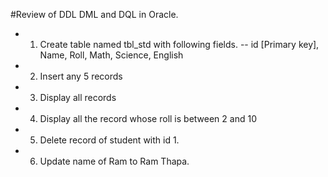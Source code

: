 #Review of DDL DML and DQL in Oracle.

- 1. Create table named tbl_std with following fields.
--  id [Primary key], Name, Roll, Math, Science, English

- 2. Insert any 5 records

- 3. Display all records

- 4. Display all the record whose roll is between 2 and 10

- 5. Delete record of student with id 1.

- 6. Update name of Ram to Ram Thapa.
